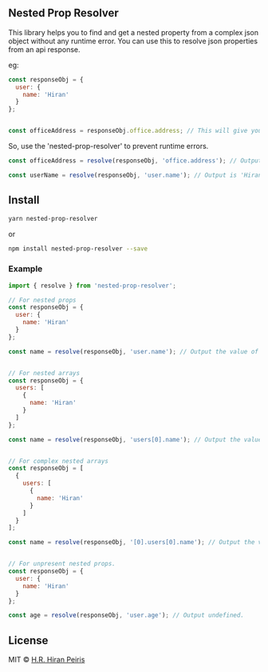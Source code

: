 ## Nested Prop Resolver
This library helps you to find and get a nested property from a complex json object without any runtime error.
You can use this to resolve json properties from an api response.

eg:

```js
const responseObj = {
  user: {
    name: 'Hiran'
  }
};


const officeAddress = responseObj.office.address; // This will give you a runtime error since there is no 'office' property in api response object.
```

So, use the 'nested-prop-resolver' to prevent runtime errors.

```js
const officeAddress = resolve(responseObj, 'office.address'); // Output is undefined. No runtime error.

const userName = resolve(responseObj, 'user.name'); // Output is 'Hiran'.
```


## Install
```sh
yarn nested-prop-resolver
```
or
```sh
npm install nested-prop-resolver --save

```

### Example

```js
import { resolve } from 'nested-prop-resolver';

// For nested props
const responseObj = {
  user: {
    name: 'Hiran'
  }
};

const name = resolve(responseObj, 'user.name'); // Output the value of name property.


// For nested arrays
const responseObj = {
  users: [
    {
      name: 'Hiran'
    }
  ]
};

const name = resolve(responseObj, 'users[0].name'); // Output the value of name property.


// For complex nested arrays
const responseObj = [
  {
    users: [
      {
        name: 'Hiran'
      }
    ]
  }
];

const name = resolve(responseObj, '[0].users[0].name'); // Output the value of name property.


// For unpresent nested props.
const responseObj = {
  user: {
    name: 'Hiran'
  }
};

const age = resolve(responseObj, 'user.age'); // Output undefined.

```


## License

MIT © [H.R. Hiran Peiris](https://github.com/hiranpeiris)
